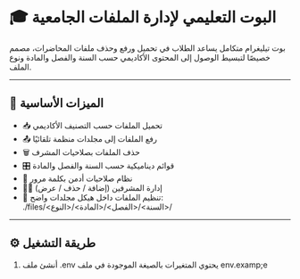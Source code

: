 # 🎓 البوت التعليمي لإدارة الملفات الجامعية

بوت تيليغرام متكامل يساعد الطلاب في تحميل ورفع وحذف ملفات المحاضرات، مصمم خصيصًا لتبسيط الوصول إلى المحتوى الأكاديمي حسب السنة والفصل والمادة ونوع الملف.

---

## 🚀 الميزات الأساسية

- 📥 تحميل الملفات حسب التصنيف الأكاديمي
- 📤 رفع الملفات إلى مجلدات منظمة تلقائيًا
- 🗑 حذف الملفات بصلاحيات المشرف
- 🎛 قوائم ديناميكية حسب السنة والفصل والمادة
- 🔐 نظام صلاحيات أدمن بكلمة مرور
- 🧑‍💼 إدارة المشرفين (إضافة / حذف / عرض)
- 📂 تنظيم الملفات داخل هيكل مجلدات واضح:  
  ./files/<السنة>/<الفصل>/<المادة>/<النوع>/

---

## ⚙️ طريقة التشغيل

1. أنشئ ملف .env يحتوي المتغيرات بالصيغة الموجودة في ملف env.examp;e


